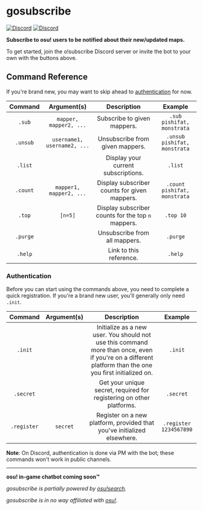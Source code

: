 # gosubscribe

[![Discord](https://img.shields.io/badge/Discord-invite-blue.svg)](https://discordapp.com/oauth2/authorize?client_id=305550679538401280&scope=bot&permissions=3072)
[![Discord](https://img.shields.io/badge/Discord-o!subscribe-blue.svg)](https://discord.gg/qaUhTKJ)

**Subscribe to osu! users to be notified about their new/updated maps.**

To get started, join the o!subscribe Discord server or invite the bot to your
own with the buttons above.



## Command Reference

If you're brand new, you may want to skip ahead to
[authentication](#authentication) for now.

| Command | Argument(s) | Description | Example |
| :-: | :-: | :-: | :-: |
| `.sub` | `mapper, mapper2, ...` | Subscribe to given mappers. | `.sub pishifat, monstrata` |
| `.unsub` | `username1, username2, ...` | Unsubscribe from given mappers. | `.unsub pishifat, monstrata` |
| `.list` |  | Display your current subscriptions. | `.list` |
| `.count` | `mapper1, mapper2, ...` | Display subscriber counts for given mappers. | `.count pishifat, monstrata` |
| `.top` | `[n=5]` | Display subscriber counts for the top `n` mappers. | `.top 10` |
| `.purge` | | Unsubscribe from all mappers. | `.purge` |
| `.help` | | Link to this reference. | `.help` |

### Authentication

Before you can start using the commands above, you need to complete a quick
registration. If you're a brand new user, you'll generally only need `.init`.


| Command | Argument(s) | Description | Example |
| :-: | :-: | :-: | :-: |
| `.init` | | Initialize as a new user. You should not use this command more than once, even if you're on a different platform than the one you first initialized on. | `.init` |
| `.secret` | | Get your unique secret, required for registering on other platforms. | `.secret` |
| `.register` | `secret` | Register on a new platform, provided that you've initialized  elsewhere. | `.register 1234567890` |

**Note**: On Discord, authentication is done via PM with the bot; these
commands won't work in public channels.

***

**osu! in-game chatbot coming soon™**

*gosubscribe is partially powered by [osu!search](https://osusearch.com).*

*gosubscribe is in no way affiliated with [osu!](https://osu.ppy.sh/home).*
